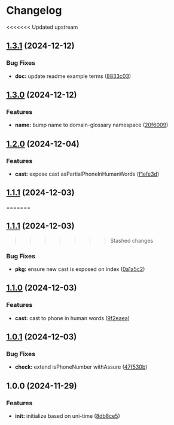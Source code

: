 # Changelog

<<<<<<< Updated upstream
## [1.3.1](https://github.com/ehmpathy/domain-glossary-phone/compare/v1.3.0...v1.3.1) (2024-12-12)


### Bug Fixes

* **doc:** update readme example terms ([8833c03](https://github.com/ehmpathy/domain-glossary-phone/commit/8833c03540a091f19a5d1088f8a3a903aa304a20))

## [1.3.0](https://github.com/ehmpathy/domain-glossary-phone/compare/v1.2.0...v1.3.0) (2024-12-12)


### Features

* **name:** bump name to domain-glossary namespace ([20f6009](https://github.com/ehmpathy/domain-glossary-phone/commit/20f6009a7cbd5986b3f1d1347086b1f7917404a3))

## [1.2.0](https://github.com/ehmpathy/uni-phone/compare/v1.1.1...v1.2.0) (2024-12-04)


### Features

* **cast:** expose cast asPartialPhoneInHumanWords ([f1efe3d](https://github.com/ehmpathy/uni-phone/commit/f1efe3d79508aeaf9a14e643f928e5f67eae868c))

## [1.1.1](https://github.com/ehmpathy/uni-phone/compare/v1.1.0...v1.1.1) (2024-12-03)
=======
## [1.1.1](https://github.com/ehmpathy/domain-glossary-phone/compare/v1.1.0...v1.1.1) (2024-12-03)
>>>>>>> Stashed changes


### Bug Fixes

* **pkg:** ensure new cast is exposed on index ([0a1a5c2](https://github.com/ehmpathy/domain-glossary-phone/commit/0a1a5c23d72aecb996c3b85cbc48da8043b6f57f))

## [1.1.0](https://github.com/ehmpathy/domain-glossary-phone/compare/v1.0.1...v1.1.0) (2024-12-03)


### Features

* **cast:** cast to phone in human words ([9f2eaea](https://github.com/ehmpathy/domain-glossary-phone/commit/9f2eaea0852bc51eee230387aeb5d6b045d3db69))

## [1.0.1](https://github.com/ehmpathy/domain-glossary-phone/compare/v1.0.0...v1.0.1) (2024-12-03)


### Bug Fixes

* **check:** extend isPhoneNumber withAssure ([47f530b](https://github.com/ehmpathy/domain-glossary-phone/commit/47f530b76b2c56066895b8162cbcfb608dddf722))

## 1.0.0 (2024-11-29)


### Features

* **init:** initialize based on uni-time ([8db8ce5](https://github.com/ehmpathy/domain-glossary-phone/commit/8db8ce5ee3b925ebd43aadef4e8b8425d445c227))
